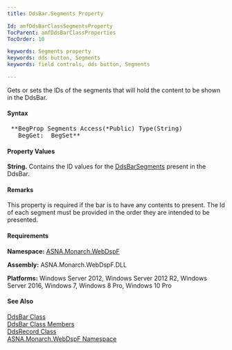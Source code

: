 ```yaml
---
title: DdsBar.Segments Property

Id: amfDdsBarClassSegmentsProperty
TocParent: amfDdsBarClassProperties
TocOrder: 10

keywords: Segments property
keywords: dds button, Segments
keywords: field controls, dds button, Segments

---
```


Gets or sets the IDs of the segments that will hold the content to be shown in the DdsBar.

#### Syntax
<pre class="syntax"> **BegProp Segments Access(*Public) Type(String)
   BegGet:  BegSet** </pre>

#### Property Values
**String.** Contains the ID values for the [DdsBarSegments](amfDdsBarSegmentClass.html) present in the DdsBar.

#### Remarks
This property is required if the bar is to have any contents to present. The Id of each segment must be provided in the order they are intended to be presented.

#### Requirements
**Namespace:** [ASNA.Monarch.WebDspF](amfWebDspFNamespace.html)

**Assembly:** ASNA.Monarch.WebDspF.DLL

**Platforms:** Windows Server 2012, Windows Server 2012 R2, Windows Server 2016, Windows 7, Windows 8 Pro, Windows 10 Pro

#### See Also
[DdsBar Class](amfDdsBarClass.html) <br /> [DdsBar Class Members](amfDdsBarClassMembers.html) <br />[DdsRecord Class](amfDdsRecordClass.html)<br />[ ASNA.Monarch.WebDspF Namespace](amfWebDspFNamespace.html)
